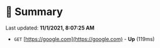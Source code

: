 # 📖 Summary
Last updated: **11/1/2021, 8:07:25 AM**

- `GET` [https://google.com](https://google.com) - **Up** (119ms)
